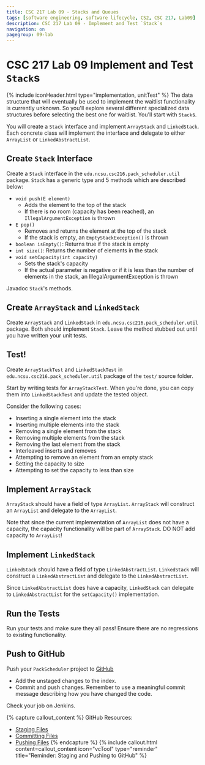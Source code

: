 ```yaml
---
title: CSC 217 Lab 09 - Stacks and Queues
tags: [software engineering, software lifecycle, CS2, CSC 217, Lab09]
description: CSC 217 Lab 09 - Implement and Test `Stack`s
navigation: on
pagegroup: 09-lab
---
```


# CSC 217 Lab 09 Implement and Test `Stack`s
{% include iconHeader.html type="implementation, unitTest" %}
The data structure that will eventually be used to implement the waitlist functionality is currently unknown.  So you'll explore several different specialized data structures before selecting the best one for waitlist.  You'll start with `Stack`s. 

You will create a `Stack` interface and implement `ArrayStack` and `LinkedStack`.  Each concrete class will implement the interface and delegate to either `ArrayList` or `LinkedAbstractList`.


## Create `Stack` Interface
Create a `Stack` interface in the `edu.ncsu.csc216.pack_scheduler.util` package.  `Stack` has a generic type and 5 methods which are described below:

  * `void push(E element)`
     * Adds the element to the top of the stack
     * If there is no room (capacity has been reached), an `IllegalArgumentException` is thrown
  * `E pop()`
     * Removes and returns the element at the top of the stack
     * If the stack is empty, an `EmptyStackException()` is thrown
  * `boolean isEmpty()`: Returns true if the stack is empty
  * `int size()`: Returns the number of elements in the stack
  * `void setCapacity(int capacity)`
     * Sets the stack's capacity
     * If the actual parameter is negative or if it is less than the number of elements in the stack, an IllegalArgumentException is thrown
  
Javadoc `Stack`'s methods.


## Create `ArrayStack` and `LinkedStack`
Create `ArrayStack` and `LinkedStack` in `edu.ncsu.csc216.pack_scheduler.util` package.  Both should implement `Stack`.  Leave the method stubbed out until you have written your unit tests.


## Test!
Create `ArrayStackTest` and `LinkedStackTest` in `edu.ncsu.csc216.pack_scheduler.util` package of the `test/` source folder.

Start by writing tests for `ArrayStackTest`.  When you're done, you can copy them into `LinkedStackTest` and update the tested object.

Consider the following cases:

  * Inserting a single element into the stack
  * Inserting multiple elements into the stack
  * Removing a single element from the stack
  * Removing multiple elements from the stack
  * Removing the last element from the stack
  * Interleaved inserts and removes
  * Attempting to remove an element from an empty stack
  * Setting the capacity to size
  * Attempting to set the capacity to less than size
  

## Implement `ArrayStack`
`ArrayStack` should have a field of type `ArrayList`.  `ArrayStack` will construct an `ArrayList` and delegate to the `ArrayList`.  

Note that since the current implementation of `ArrayList` does not have a capacity, the capacity functionality will be part of `ArrayStack`.  DO NOT add capacity to `ArrayList`!


## Implement `LinkedStack`
`LinkedStack` should have a field of type `LinkedAbstractList`.  `LinkedStack` will construct a `LinkedAbstractList` and delegate to the `LinkedAbstractList`.

Since `LinkedAbstractList` does have a capacity, `LinkedStack` can delegate to `LinkedAbstractList` for the `setCapacity()` implementation.


## Run the Tests
Run your tests and make sure they all pass!  Ensure there are no regressions to existing functionality.


## Push to GitHub
Push your `PackScheduler` project to [GitHub](https://github.ncsu.edu)

  * Add the unstaged changes to the index.
  * Commit and push changes.  Remember to use a meaningful commit message describing how you have changed the code.  
  
Check your job on Jenkins.

{% capture callout_content %}
GitHub Resources:

  * [Staging Files](https://pages.github.ncsu.edu/engr-csc-software-development/practices-tools/git/git-staging)
  * [Committing Files](https://pages.github.ncsu.edu/engr-csc-software-development/practices-tools/git/git-commit)
  * [Pushing Files](https://pages.github.ncsu.edu/engr-csc-software-development/practices-tools/git/git-push)
{% endcapture %}
{% include callout.html content=callout_content icon="vcTool" type="reminder" title="Reminder: Staging and Pushing to GitHub" %}